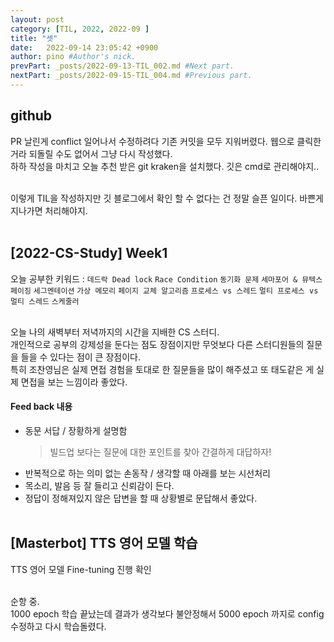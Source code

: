 ```yaml
---
layout: post
category: [TIL, 2022, 2022-09 ]
title: "셋"
date:   2022-09-14 23:05:42 +0900
author: pino #Author's nick.
prevPart: _posts/2022-09-13-TIL_002.md #Next part.
nextPart: _posts/2022-09-15-TIL_004.md #Previous part.
---
```



## github 
PR 날린게 conflict 일어나서 수정하려다 기존 커밋을 모두 지워버렸다. 웹으로 클릭한거라 되돌릴 수도 없어서 그냥 다시 작성했다.<br>
하하 작성을 마치고 오늘 추천 받은 git kraken을 설치했다. 깃은 cmd로 관리해야지..<br><br>

이렇게 TIL을 작성하지만 깃 블로그에서 확인 할 수 없다는 건 정말 슬픈 일이다. 바쁜게 지나가면 처리해야지.
<br><br>

## [2022-CS-Study] Week1
오늘 공부한 키워드 : `데드락 Dead lock` `Race Condition` `동기화 문제` `세마포어 & 뮤텍스` 
`페이징` `세그멘테이션` `가상 메모리` `페이지 교체 알고리즘` `프로세스 vs 스레드` 
`멀티 프로세스 vs 멀티 스레드` `스케줄러` <br><br>

오늘 나의 새벽부터 저녁까지의 시간을 지배한 CS 스터디.
<br>개인적으로 공부의 강제성을 둔다는 점도 장점이지만 무엇보다 다른 스터디원들의 질문을 들을 수 있다는 점이 큰 장점이다. 
<br>특히 조찬영님은 실제 면접 경험을 토대로 한 질문들을 많이 해주셨고 또 태도같은 게 실제 면접을 보는 느낌이라 좋았다.
<br>
#### Feed back 내용
- 동문 서답 / 장황하게 설명함
  > 빌드업 보다는 질문에 대한 포인트를 찾아 간결하게 대답하자!
- 반복적으로 하는 의미 없는 손동작 / 생각할 때 아래를 보는 시선처리
- 목소리, 발음 등 잘 들리고 신뢰감이 든다.
- 정답이 정해져있지 않은 답변을 할 때 상황별로 문답해서 좋았다.
<br><br>

## [Masterbot] TTS 영어 모델 학습
TTS 영어 모델 Fine-tuning 진행 확인

<br> 순항 중.
<br> 1000 epoch 학습 끝났는데 결과가 생각보다 불안정해서 
5000 epoch 까지로 config 수정하고 다시 학습돌렸다.
